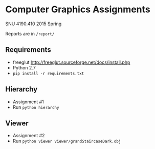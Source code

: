 Computer Graphics Assignments
=============================

SNU 4190.410 2015 Spring

Reports are in `/report/`

Requirements
------------
* freeglut http://freeglut.sourceforge.net/docs/install.php
* Python 2.7
* `pip install -r requirements.txt`

Hierarchy
---------
* Assignment #1
* Run `python hierarchy`

Viewer
------
* Assignment #2
* Run `python viewer viewer/grandStaircaseDark.obj`
